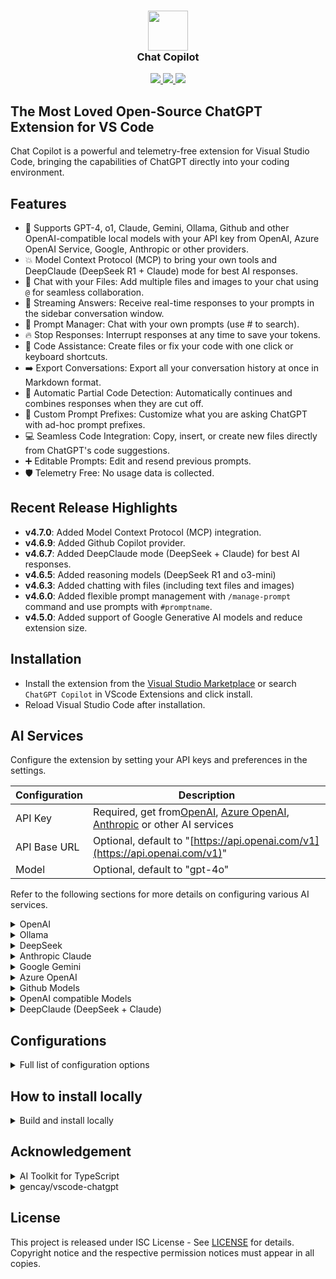 <h3 align="center"><img src="https://raw.githubusercontent.com/vscode-ext-studio/openai-chat/main/images/chatgpt.png" height="64"><br>Chat Copilot</h3>

<p align="center">
    <a href="https://marketplace.visualstudio.com/items?itemName=cweijan.openai-chat" alt="Marketplace version">
        <img src="https://img.shields.io/visual-studio-marketplace/v/cweijan.openai-chat?color=orange&label=VS%20Code" />
    </a>
    <a href="https://marketplace.visualstudio.com/items?itemName=cweijan.openai-chat" alt="Marketplace download count">
        <img src="https://img.shields.io/visual-studio-marketplace/d/cweijan.openai-chat?color=blueviolet&label=Downloads" />
    </a>
    <a href="https://github.com/vscode-ext-studio/openai-chat" alt="Github star count">
        <img src="https://img.shields.io/github/stars/cweijan/openai-chat?color=blue&label=Github%20Stars" />
    </a>
</p>

## The Most Loved Open-Source ChatGPT Extension for VS Code

Chat Copilot is a powerful and telemetry-free extension for Visual Studio Code, bringing the capabilities of ChatGPT directly into your coding environment.

## Features

- 🤖 Supports GPT-4, o1, Claude, Gemini, Ollama, Github and other OpenAI-compatible local models with your API key from OpenAI, Azure OpenAI Service, Google, Anthropic or other providers.
- 💥 Model Context Protocol (MCP) to bring your own tools and DeepClaude (DeepSeek R1 + Claude) mode for best AI responses.
- 📂 Chat with your Files: Add multiple files and images to your chat using `@` for seamless collaboration.
- 📃 Streaming Answers: Receive real-time responses to your prompts in the sidebar conversation window.
- 📖 Prompt Manager: Chat with your own prompts (use # to search).
- 🔥 Stop Responses: Interrupt responses at any time to save your tokens.
- 📝 Code Assistance: Create files or fix your code with one click or keyboard shortcuts.
- ➡️ Export Conversations: Export all your conversation history at once in Markdown format.
- 🐛 Automatic Partial Code Detection: Automatically continues and combines responses when they are cut off.
- 📰 Custom Prompt Prefixes: Customize what you are asking ChatGPT with ad-hoc prompt prefixes.
- 💻 Seamless Code Integration: Copy, insert, or create new files directly from ChatGPT's code suggestions.
- ➕ Editable Prompts: Edit and resend previous prompts.
- 🛡️ Telemetry Free: No usage data is collected.

## Recent Release Highlights

* **v4.7.0**: Added Model Context Protocol (MCP) integration.
* **v4.6.9**: Added Github Copilot provider.
* **v4.6.7**: Added DeepClaude mode (DeepSeek + Claude) for best AI responses.
* **v4.6.5**: Added reasoning models (DeepSeek R1 and o3-mini)
* **v4.6.3**: Added chatting with files (including text files and images)
* **v4.6.0**: Added flexible prompt management with `/manage-prompt` command and use prompts with `#promptname`.
* **v4.5.0**: Added support of Google Generative AI models and reduce extension size.

## Installation

- Install the extension from the [Visual Studio Marketplace](https://marketplace.visualstudio.com/items?itemName=cweijan.openai-chat) or search `ChatGPT Copilot` in VScode Extensions and click install.
- Reload Visual Studio Code after installation.

## AI Services

Configure the extension by setting your API keys and preferences in the settings.

| Configuration | Description                                                                                                                                                                                                                           |
| ------------- | ------------------------------------------------------------------------------------------------------------------------------------------------------------------------------------------------------------------------------------- |
| API Key       | Required, get from[OpenAI](https://platform.openai.com/account/api-keys), [Azure OpenAI](https://azure.microsoft.com/en-us/products/ai-services/openai-service), [Anthropic](https://console.anthropic.com/settings/keys) or other AI services |
| API Base URL  | Optional, default to "[https://api.openai.com/v1](https://api.openai.com/v1)"                                                                                                                                                            |
| Model         | Optional, default to "gpt-4o"                                                                                                                                                                                                         |

Refer to the following sections for more details on configuring various AI services.

<details>

<summary> OpenAI </summary>

| Configuration | Example                                                        |
| ------------- | -------------------------------------------------------------- |
| API Key       | your-api-key                                                   |
| Model         | gpt-4o                                                         |
| API Base URL  | [https://api.openai.com/v1](https://api.openai.com/v1) (Optional) |

</details>

<details>
<summary> Ollama </summary>

Pull your image first from Ollama [library](https://ollama.com/library) and then setup the base URL and custom model.

| Configuration | Example                                               |
| ------------- | ----------------------------------------------------- |
| API Key       | ollama (Optional)                                     |
| Model         | custom                                                |
| Custom Model  | qwen2.5                                               |
| API Base URL  | [http://localhost:11434/v1/](http://localhost:11434/v1/) |

</details>

<details>
<summary> DeepSeek </summary>

Ollama provider:

| Configuration | Example                                               |
| ------------- | ----------------------------------------------------- |
| API Key       | ollama (Optional)                                     |
| Model         | custom                                                |
| Custom Model  | deepseek-r1                                           |
| API Base URL  | [http://localhost:11434/v1/](http://localhost:11434/v1/) |

DeepSeek provider:

| Configuration | Example                                           |
| ------------- | ------------------------------------------------- |
| API Key       | your-deepseek-key                                 |
| Model         | deepseek-reasoner                                 |
| API Base URL  | [https://api.deepseek.com](https://api.deepseek.com) |

SiliconFlow (SiliconCloud) provider:

| Configuration | Example                                                     |
| ------------- | ----------------------------------------------------------- |
| API Key       | your-siliconflow-key                                        |
| Model         | custom                                                      |
| Custom Model  | deepseek-ai/DeepSeek-R1                                     |
| API Base URL  | [https://api.siliconflow.cn/v1](https://api.siliconflow.cn/v1) |

Azure AI Foundry provider:

| Configuration | Example                                              |
| ------------- | ---------------------------------------------------- |
| API Key       | your-azure-ai-key                                    |
| Model         | DeepSeek-R1                                          |
| API Base URL  | https://[endpoint-name].[region].models.ai.azure.com |

</details>

<details>
<summary> Anthropic Claude </summary>

| Configuration | Example                                                              |
| ------------- | -------------------------------------------------------------------- |
| API Key       | your-api-key                                                         |
| Model         | claude-3-sonnet-20240229                                             |
| API Base URL  | [https://api.anthropic.com/v1](https://api.anthropic.com/v1) (Optional) |

</details>

<details>
<summary> Google Gemini </summary>

| Configuration | Example                                                                                                      |
| ------------- | ------------------------------------------------------------------------------------------------------------ |
| API Key       | your-api-key                                                                                                 |
| Model         | gemini-2.0-flash-thinking-exp-1219                                                                           |
| API Base URL  | [https://generativelanguage.googleapis.com/v1beta](https://generativelanguage.googleapis.com/v1beta) (Optional) |

</details>

<details>
<summary> Azure OpenAI </summary>

For Azure OpenAI Service, apiBaseUrl should be set to format `https://[YOUR-ENDPOINT-NAME].openai.azure.com/openai/deployments/[YOUR-DEPLOYMENT-NAME]`.

| Configuration | Example                                                                                                                                             |
| ------------- | --------------------------------------------------------------------------------------------------------------------------------------------------- |
| API Key       | your-api-key                                                                                                                                        |
| Model         | gpt-4o                                                                                                                                              |
| API Base URL  | [https://endpoint-name.openai.azure.com/openai/deployments/deployment-name](https://endpoint-name.openai.azure.com/openai/deployments/deployment-name) |

</details>

<details>
<summary> Github Models </summary>

For [Github Models](https://github.com/marketplace/models), get your Github token from [here](https://github.com/settings/tokens).

| Configuration | Example                                                                     |
| ------------- | --------------------------------------------------------------------------- |
| API Key       | your-github-token                                                           |
| Model         | o1                                                                          |
| API Base URL  | [https://models.inference.ai.azure.com](https://models.inference.ai.azure.com) |

</details>

<details>
<summary> OpenAI compatible Models </summary>

To use OpenAI compatible APIs, you need to set a custom model name: set model to `"custom"` and then specify your custom model name.

Example for [groq](https://console.groq.com/):

| Configuration | Example                                                       |
| ------------- | ------------------------------------------------------------- |
| API Key       | your-groq-key                                                 |
| Model         | custom                                                        |
| Custom Model  | mixtral-8x7b-32768                                            |
| API Base URL  | [https://api.groq.com/openai/v1](https://api.groq.com/openai/v1) |

</details>

<details>
<summary> DeepClaude (DeepSeek + Claude) </summary>

| Configuration          | Example                                                                  |
| ---------------------- | ------------------------------------------------------------------------ |
| API Key                | your-api-key                                                             |
| Model                  | claude-3-sonnet-20240229                                                 |
| API Base URL           | [https://api.anthropic.com/v1](https://api.anthropic.com/v1) (Optional)     |
| Reasoning API Key      | your-deepseek-api-key                                                    |
| Reasoning Model        | deepseek-reasoner (or deepseek-r1 regarding to your provider)            |
| Reasoning API Base URL | [https://api.deepseek.com](https://api.deepseek.com) (or your own base URL) |

</details>

## Configurations

<details>

<summary> Full list of configuration options </summary>

| Setting                                        | Default                                    | Description                                                                                                                                                                                                                                                                                                                                                               |
| ---------------------------------------------- | ------------------------------------------ | ------------------------------------------------------------------------------------------------------------------------------------------------------------------------------------------------------------------------------------------------------------------------------------------------------------------------------------------------------------------------- |
| `chatgpt.gpt3.apiKey`                        |                                            | OpenAI API key.[Get your API Key from OpenAI](https://beta.openai.com/account/api-keys).                                                                                                                                                                                                                                                                                     |
| `chatgpt.gpt3.apiBaseUrl`                    | `https://api.openai.com/v1`              | Optional override for the OpenAI API base URL. If you customize it, please make sure you have the same format. e.g. starts with `https://` without a trailing slash. The completions endpoint suffix is added internally, e.g. for reference: `${apiBaseUrl}/v1/completions`                                                                                          |
| `chatgpt.gpt3.organization`                  |                                            | OpenAI Organization ID.                                                                                                                                                                                                                                                                                                                                                   |
| `chatgpt.gpt3.model`                         | `gpt-4o`                                 | OpenAI models to use for your prompts.[Documentation](https://beta.openai.com/docs/models/models).  **If you face 400 Bad Request please make sure you are using the right model for your integration method.**  For local or self-hosted LLMs compatible with OpenAI, you can select `custom` and specify your custom model name in `#chatgpt.gpt3.customModel#`. |
| `chatgpt.gpt3.customModel`                   |                                            | Specify your custom model name here if you selected `custom` in `#chatgpt.gpt3.model#`. This allows you to use a custom model name for local or self-hosted LLMs compatible with OpenAI.                                                                                                                                                                              |
| `chatgpt.gpt3.maxTokens`                     | `1024`                                   | The maximum number of tokens to generate in the completion.                                                                                                                                                                                                                                                                                                               |
| `chatgpt.gpt3.temperature`                   | `1`                                      | What sampling temperature to use. Higher values means the model will take more risks. Try 0.9 for more creative applications, and 0 (argmax sampling) for ones with a well-defined answer.                                                                                                                                                                                |
| `chatgpt.gpt3.top_p`                         | `1`                                      | An alternative to sampling with temperature, called nucleus sampling, where the model considers the results of the tokens with top_p probability mass. So 0.1 means only the tokens comprising the top 10% probability mass are considered.                                                                                                                               |
| `chatgpt.systemPrompt`                       |                                            | System prompts for the copilot.                                                                                                                                                                                                                                                                                                                                           |
| `chatgpt.gpt3.generateCode-enabled`          | `true`                                   | Enable the code generation context menu item for the selected comment/code for Codex.                                                                                                                                                                                                                                                                                     |
| `chatgpt.gpt3.searchGrounding.enabled`       | `false`                                  | Enable search grounding for Gemini model. Only available for Google Gemini models.                                                                                                                                                                                                                                                                                        |
| `chatgpt.promptPrefix.addTests`              | `Implement tests for the following code` | The prompt prefix used for adding tests for the selected code                                                                                                                                                                                                                                                                                                             |
| `chatgpt.promptPrefix.addTests-enabled`      | `true`                                   | Enable the prompt prefix used for adding tests for the selected code in the context menu                                                                                                                                                                                                                                                                                  |
| `chatgpt.promptPrefix.findProblems`          | `Find problems with the following code`  | The prompt prefix used for finding problems for the selected code                                                                                                                                                                                                                                                                                                         |
| `chatgpt.promptPrefix.findProblems-enabled`  | `true`                                   | Enable the prompt prefix used for finding problems for the selected code in the context menu                                                                                                                                                                                                                                                                              |
| `chatgpt.promptPrefix.optimize`              | `Optimize the following code`            | The prompt prefix used for optimizing the selected code                                                                                                                                                                                                                                                                                                                   |
| `chatgpt.promptPrefix.optimize-enabled`      | `true`                                   | Enable the prompt prefix used for optimizing the selected code in the context menu                                                                                                                                                                                                                                                                                        |
| `chatgpt.promptPrefix.explain`               | `Explain the following code`             | The prompt prefix used for explaining the selected code                                                                                                                                                                                                                                                                                                                   |
| `chatgpt.promptPrefix.explain-enabled`       | `true`                                   | Enable the prompt prefix used for explaining the selected code in the context menu                                                                                                                                                                                                                                                                                        |
| `chatgpt.promptPrefix.addComments`           | `Add comments for the following code`    | The prompt prefix used for adding comments for the selected code                                                                                                                                                                                                                                                                                                          |
| `chatgpt.promptPrefix.addComments-enabled`   | `true`                                   | Enable the prompt prefix used for adding comments for the selected code in the context menu                                                                                                                                                                                                                                                                               |
| `chatgpt.promptPrefix.completeCode`          | `Complete the following code`            | The prompt prefix used for completing the selected code                                                                                                                                                                                                                                                                                                                   |
| `chatgpt.promptPrefix.completeCode-enabled`  | `true`                                   | Enable the prompt prefix used for completing the selected code in the context menu                                                                                                                                                                                                                                                                                        |
| `chatgpt.promptPrefix.adhoc-enabled`         | `true`                                   | Enable the prompt prefix used for adhoc command for the selected code in the context menu                                                                                                                                                                                                                                                                                 |
| `chatgpt.promptPrefix.customPrompt1`         |                                            | Your custom prompt 1. It's disabled by default, please set to a custom prompt and enable it if you prefer using customized prompt                                                                                                                                                                                                                                         |
| `chatgpt.promptPrefix.customPrompt1-enabled` | `false`                                  | Enable custom prompt 1. If you enable this item make sure to set this `#chatgpt.promptPrefix.customPrompt1#`                                                                                                                                                                                                                                                            |
| `chatgpt.promptPrefix.customPrompt2`         |                                            | Your custom prompt 2. It's disabled by default, please set to a custom prompt and enable it if you prefer using customized prompt                                                                                                                                                                                                                                         |
| `chatgpt.promptPrefix.customPrompt2-enabled` | `false`                                  | Enable custom prompt 2. If you enable this item make sure to set this `#chatgpt.promptPrefix.customPrompt2#`                                                                                                                                                                                                                                                            |
| `chatgpt.response.showNotification`          | `false`                                  | Choose whether you'd like to receive a notification when ChatGPT bot responds to your query.                                                                                                                                                                                                                                                                              |
| `chatgpt.response.autoScroll`                | `true`                                   | Whenever there is a new question or response added to the conversation window, extension will automatically scroll to the bottom. You can change that behaviour by disabling this setting.                                                                                                                                                                                |

</details>

## How to install locally

<details>

<summary> Build and install locally </summary>

We highly recommend installing the extension directly from the VS Code Marketplace for the easiest setup and automatic updates. However, for advanced users, building and installing locally is also an option.

- Install `vsce` if you don't have it on your machine (The Visual Studio Code Extension Manager)
  - `npm install --global vsce`
- Run `vsce package`
- Follow the `<a href="https://code.visualstudio.com/docs/editor/extension-marketplace#_install-from-a-vsix">`instructions`</a>` and install manually.

```sh
npm run build
npm run package
code --uninstall-extension cweijan.openai-chat
code --install-extension openai-chat-*.vsix
```

</details>

## Acknowledgement

<details>
<summary>AI Toolkit for TypeScript</summary>

This extension utilizes the [AI Toolkit for TypeScript](https://sdk.vercel.ai/) to seamlessly integrate with a variety of AI providers. This allows for flexible and robust AI functionality within the editor. We appreciate the work by Vercel in creating this valuable resource.

</details>

<details>
<summary>gencay/vscode-chatgpt</summary>

This extension is built on the widely-used [gencay/vscode-chatgpt](https://github.com/gencay/vscode-chatgpt) project, which has garnered over 500,000 downloads. We are deeply grateful for the foundation laid by the original author, Gencay, and the community that supported it.

Unfortunately, the original author has decided to stop maintaining the project, and the new recommended Genie AI extension is not open-source. This fork continues the development to keep the project open and accessible to everyone.

</details>

## License

This project is released under ISC License - See [LICENSE](LICENSE) for details. Copyright notice and the respective permission notices must appear in all copies.
